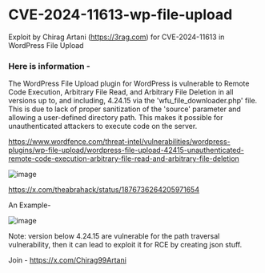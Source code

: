 # CVE-2024-11613-wp-file-upload
Exploit by Chirag Artani (https://3rag.com) for CVE-2024-11613 in WordPress File Upload

### Here is information -

The WordPress File Upload plugin for WordPress is vulnerable to Remote Code Execution, Arbitrary File Read, and Arbitrary File Deletion in all versions up to, and including, 4.24.15 via the 'wfu_file_downloader.php' file. This is due to lack of proper sanitization of the 'source' parameter and allowing a user-defined directory path. This makes it possible for unauthenticated attackers to execute code on the server.

https://www.wordfence.com/threat-intel/vulnerabilities/wordpress-plugins/wp-file-upload/wordpress-file-upload-42415-unauthenticated-remote-code-execution-arbitrary-file-read-and-arbitrary-file-deletion


![image](https://github.com/user-attachments/assets/42501138-4e07-4901-986e-f790250c2d6d)

https://x.com/theabrahack/status/1876736264205971654

An Example- 

![image](https://github.com/user-attachments/assets/68d1210e-d2aa-481b-ba63-940232631675)

Note: version below 4.24.15 are vulnerable for the path traversal vulnerability, then it can lead to exploit it for RCE by creating json stuff. 

Join - https://x.com/Chirag99Artani
